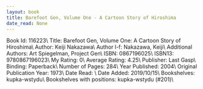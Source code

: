 ```yaml
---
layout: book
title: Barefoot Gen, Volume One - A Cartoon Story of Hiroshima
date_read: None
---
```


Book Id: 116223\ 
Title: Barefoot Gen, Volume One: A Cartoon Story of Hiroshima\ 
Author: Keiji Nakazawa\ 
Author l-f: Nakazawa, Keiji\ 
Additional Authors: Art Spiegelman, Project Gen\ 
ISBN: 0867196025\ 
ISBN13: 9780867196023\ 
My Rating: 0\ 
Average Rating: 4.25\ 
Publisher: Last Gasp\ 
Binding: Paperback\ 
Number of Pages: 284\ 
Year Published: 2004\ 
Original Publication Year: 1973\ 
Date Read: \ 
Date Added: 2019/10/15\ 
Bookshelves: kupka-wstydu\ 
Bookshelves with positions: kupka-wstydu (#201)\ 

